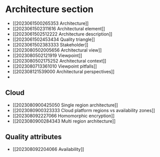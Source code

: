 # Architecture section

- [[2023061500265353 Architecture]]
- [[2023061502311616 Architectural element]]
- [[2023061502512222 Architecture description]]
- [[2023061502453434 Quality triangle]]
- [[2023061502383333 Stakeholder]]
- [[2023080502005656 Architectural view]]
- [[2023080502121919 Viewpoint]]
- [[2023080502175252 Architectural context]]
- [[2023080713361010 Viewpoint pitfalls]]
- [[202308121539000 Architectural perspectives]]
- 
## Cloud
- [[2023080900425050 Single region architecture]]
- [[2023080900323333 Cloud platform regions vs availability zones]]
- [[202308092227066 Homomorphic encryption]]
- [[2023080900284343 Multi region architecture]]
##  Quality attributes
- [[202308092204066 Availability]]
